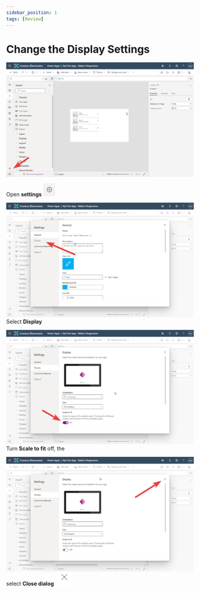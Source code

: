 ```yaml
---
sidebar_position: 1
tags: [Review]
---
```


# Change the Display Settings
![](2022-09-25-18-13-28.png)

Open **settings** ![](2022-09-25-18-13-54.png)

![](2022-09-25-18-14-24.png)
Select **Display** 

![](2022-09-25-18-15-01.png)
Turn **Scale to fit** off, the 

![](2022-09-25-18-16-10.png)
select **Close dialog** ![](2022-09-25-18-15-52.png)